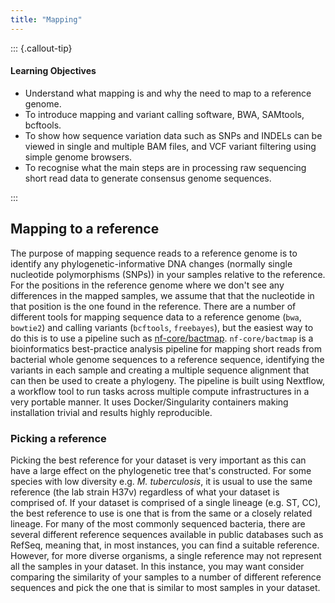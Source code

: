 ```yaml
---
title: "Mapping"
---
```


::: {.callout-tip}
#### Learning Objectives

- Understand what mapping is and why the need to map to a reference genome.
- To introduce mapping and variant calling software, BWA, SAMtools, bcftools.
- To show how sequence variation data such as SNPs and INDELs can be viewed in
single and multiple BAM files, and VCF variant filtering using simple genome browsers.
- To recognise what the main steps are in processing raw sequencing short read data to generate consensus genome sequences.

:::

## Mapping to a reference

The purpose of mapping sequence reads to a reference genome is to identify any phylogenetic-informative DNA changes (normally single nucleotide polymorphisms (SNPs)) in your samples relative to the reference.   For the positions in the reference genome where we don't see any differences in the mapped samples, we assume that that the nucleotide in that position is the one found in the reference.  There are a number of different tools for mapping sequence data to a reference genome (`bwa`, `bowtie2`) and calling variants (`bcftools`, `freebayes`), but the easiest way to do this is to use a pipeline such as [nf-core/bactmap](https://nf-co.re/bactmap).  `nf-core/bactmap` is a bioinformatics best-practice analysis pipeline for mapping short reads from bacterial whole genome sequences to a reference sequence, identifying the variants in each sample and creating a multiple sequence alignment that can then be used to create a phylogeny.  The pipeline is built using Nextflow, a workflow tool to run tasks across multiple compute infrastructures in a very portable manner. It uses Docker/Singularity containers making installation trivial and results highly reproducible.

### Picking a reference

Picking the best reference for your dataset is very important as this can have a large effect on the phylogenetic tree that's constructed. For some species with low diversity e.g. *M. tuberculosis*, it is usual to use the same reference (the lab strain H37v) regardless of what your dataset is comprised of. If your dataset is comprised of a single lineage (e.g. ST, CC), the best reference to use is one that is from the same or a closely related lineage.  For many of the most commonly sequenced bacteria, there are several different reference sequences available in public databases such as RefSeq, meaning that, in most instances, you can find a suitable reference.  However, for more diverse organisms, a single reference may not represent all the samples in your dataset.  In this instance, you may want consider comparing the similarity of your samples to a number of different reference sequences and pick the one that is similar to most samples in your dataset.